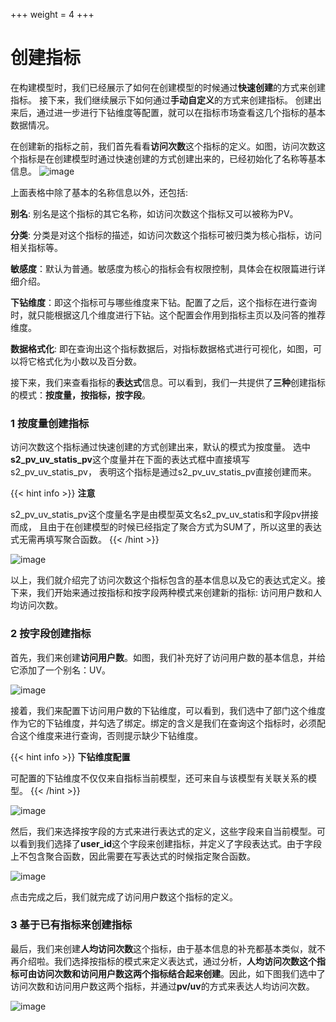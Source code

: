 +++
weight = 4
+++

# 创建指标

在构建模型时，我们已经展示了如何在创建模型的时候通过**快速创建**的方式来创建指标。 接下来，我们继续展示下如何通过**手动自定义**的方式来创建指标。
创建出来后，通过进一步进行下钻维度等配置，就可以在指标市场查看这几个指标的基本数据情况。

在创建新的指标之前，我们首先看看**访问次数**这个指标的定义。如图，访问次数这个指标是在创建模型时通过快速创建的方式创建出来的，已经初始化了名称等基本信息。
![image](https://github.com/supersonicbi/supersonic-website/assets/168408457/8459a4de-edc5-4dab-a8a5-0cf1581877d4)

上面表格中除了基本的名称信息以外，还包括:

**别名**: 别名是这个指标的其它名称，如访问次数这个指标又可以被称为PV。

**分类**: 分类是对这个指标的描述，如访问次数这个指标可被归类为核心指标，访问相关指标等。

**敏感度**：默认为普通。敏感度为核心的指标会有权限控制，具体会在权限篇进行详细介绍。

**下钻维度**：即这个指标可与哪些维度来下钻。配置了之后，这个指标在进行查询时，就只能根据这几个维度进行下钻。这个配置会作用到指标主页以及问答的推荐维度。

**数据格式化**: 即在查询出这个指标数据后，对指标数据格式进行可视化，如图，可以将它格式化为小数以及百分数。


接下来，我们来查看指标的**表达式**信息。可以看到，我们一共提供了**三种**创建指标的模式：**按度量，按指标，按字段**。
### **1 按度量创建指标**
访问次数这个指标通过快速创建的方式创建出来，默认的模式为按度量。
选中**s2_pv_uv_statis_pv**这个度量并在下面的表达式框中直接填写s2_pv_uv_statis_pv，
表明这个指标是通过s2_pv_uv_statis_pv直接创建而来。

{{< hint info >}}
**注意**

s2_pv_uv_statis_pv这个度量名字是由模型英文名s2_pv_uv_statis和字段pv拼接而成，
且由于在创建模型的时候已经指定了聚合方式为SUM了，所以这里的表达式无需再填写聚合函数。
{{< /hint >}}



![image](https://github.com/supersonicbi/supersonic-website/assets/168408457/fb126873-7b86-425e-bc30-383ce78144c0)

以上，我们就介绍完了访问次数这个指标包含的基本信息以及它的表达式定义。接下来，我们开始来通过按指标和按字段两种模式来创建新的指标: 访问用户数和人均访问次数。

### **2 按字段创建指标**
首先，我们来创建**访问用户数**。如图，我们补充好了访问用户数的基本信息，并给它添加了一个别名：UV。

![image](https://github.com/supersonicbi/supersonic-website/assets/168408457/377b1dbd-9112-4ec6-811f-9f7ab37186b1)

接着，我们来配置下访问用户数的下钻维度，可以看到，我们选中了部门这个维度作为它的下钻维度，并勾选了绑定。绑定的含义是我们在查询这个指标时，必须配合这个维度来进行查询，否则提示缺少下钻维度。

{{< hint info >}}
**下钻维度配置**

可配置的下钻维度不仅仅来自指标当前模型，还可来自与该模型有关联关系的模型。
{{< /hint >}}


![image](https://github.com/supersonicbi/supersonic-website/assets/168408457/51b71af9-bddb-40d2-8ec0-265e98bee71a)

然后，我们来选择按字段的方式来进行表达式的定义，这些字段来自当前模型。可以看到我们选择了**user_id**这个字段来创建指标，并定义了字段表达式。由于字段上不包含聚合函数，因此需要在写表达式的时候指定聚合函数。

![image](https://github.com/supersonicbi/supersonic-website/assets/168408457/f4ac362e-408e-48ec-b1fd-3fbaa0b7a119)

点击完成之后，我们就完成了访问用户数这个指标的定义。

### **3 基于已有指标来创建指标**
最后，我们来创建**人均访问次数**这个指标，由于基本信息的补充都基本类似，就不再介绍啦。我们选择按指标的模式来定义表达式，通过分析，**人均访问次数这个指标可由访问次数和访问用户数这两个指标结合起来创建**。因此，如下图我们选中了访问次数和访问用户数这两个指标，并通过**pv/uv**的方式来表达人均访问次数。

![image](https://github.com/supersonicbi/supersonic-website/assets/168408457/106bfee2-8e67-4e93-b0ab-c9ed6392612e)


